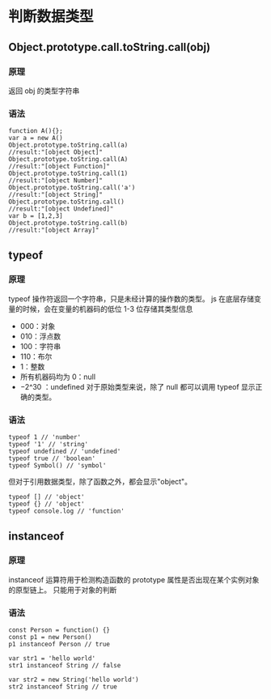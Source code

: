 # 判断数据类型

## Object.prototype.call.toString.call(obj)

### 原理

返回 obj 的类型字符串

### 语法

```
function A(){};
var a = new A()
Object.prototype.toString.call(a)
//result:"[object Object]"
Object.prototype.toString.call(A)
//result:"[object Function]"
Object.prototype.toString.call(1)
//result:"[object Number]"
Object.prototype.toString.call('a')
//result:"[object String]"
Object.prototype.toString.call()
//result:"[object Undefined]"
var b = [1,2,3]
Object.prototype.toString.call(b)
//result:"[object Array]"
```

## typeof

### 原理

typeof 操作符返回一个字符串，只是未经计算的操作数的类型。
js 在底层存储变量的时候，会在变量的机器码的低位 1-3 位存储其类型信息

- 000：对象
- 010：浮点数
- 100：字符串
- 110：布尔
- 1：整数
- 所有机器码均为 0：null
- −2^30 ：undefined
  对于原始类型来说，除了 null 都可以调用 typeof 显示正确的类型。

### 语法

```
typeof 1 // 'number'
typeof '1' // 'string'
typeof undefined // 'undefined'
typeof true // 'boolean'
typeof Symbol() // 'symbol'

```

但对于引用数据类型，除了函数之外，都会显示"object"。

```
typeof [] // 'object'
typeof {} // 'object'
typeof console.log // 'function'
```

## instanceof

### 原理

instanceof 运算符用于检测构造函数的 prototype 属性是否出现在某个实例对象的原型链上。
只能用于对象的判断

### 语法

```
const Person = function() {}
const p1 = new Person()
p1 instanceof Person // true

var str1 = 'hello world'
str1 instanceof String // false

var str2 = new String('hello world')
str2 instanceof String // true
```
